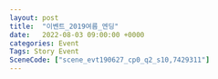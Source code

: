 ```yaml
---
layout: post
title:  "이벤트_2019여름_엔딩"
date:   2022-08-03 09:00:00 +0000
categories: Event
Tags: Story Event
SceneCode: ["scene_evt190627_cp0_q2_s10,7429311"]
---
```

